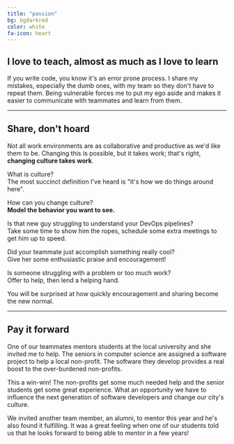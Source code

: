 ```yaml
---
title: "passion"
bg: bgdarkred
color: white
fa-icon: heart
---
```


## I love to teach, almost as much as I love to learn

If you write code, you know it's an error prone process.
I share my mistakes, especially the dumb ones, with my team so they don't have to repeat them.
Being vulnerable forces me to put my ego aside and makes it easier to communicate with teammates and learn from them.

---
## Share, don't hoard

Not all work environments are as collaborative and productive as we'd like them to be. Changing this is possible, but it takes work; that's right, __changing culture takes work__.

What is culture?  
The most succinct definition I've heard is "It's how we do things around here".  

How can you change culture?  
__Model the behavior you want to see.__

Is that new guy struggling to understand your DevOps pipelines?  
Take some time to show him the ropes, schedule some extra meetings to get him up to speed.

Did your teammate just accomplish something really cool?  
Give her some enthusiastic praise and encouragement!

Is someone struggling with a problem or too much work?  
Offer to help, then lend a helping hand.

You will be surprised at how quickly encouragement and sharing become the new normal.

---
## Pay it forward

One of our teammates mentors students at the local university and she invited me to help. The seniors in computer science are assigned a software project to help a local non-profit. The software they develop provides a real boost to the over-burdened non-profits.  

This a win-win! The non-profits get some much needed help and the senior students get some great experience. What an opportunity we have to influence the next generation of software developers and change our city's culture.

We invited another team member, an alumni, to mentor this year and he's also found it fulfilling. It was a great feeling when one of our students told us that he looks forward to being able to mentor in a few years!